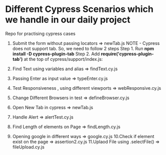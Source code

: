 # Different Cypress Scenarios which we handle in our daily project
Repo for practising cypress cases

1.  Submit the form  without passing locators => newTab.js
    NOTE - Cypress does not support tab. So, we need to follow 2 steps 
     Step 1. Run **npm install -D cypress-plugin-tab**
     Step 2. Add **require('cypress-plugin-tab')** at the top of cypress/support/index.js:
     
2. Find Text using variables and alias => findText.cy.js
3. Passing Enter as input value => typeEnter.cy.js
4. Test Responsiveness , using different viewports => webResponsive.cy.js
5. Change Different Browsers in test => defineBrowser.cy.js
6. Open New Tab in cypress => newTab.js
7. Handle Alert => alertTest.cy.js
8. Find Length of elements on Page => findLength.cy.js
9. Opening google in different ways => google.cy.js
10.Check if element exist on the page => assertion2.cy.js
11.Uplaod File using .selectFile() => fileUpload.cy.js
